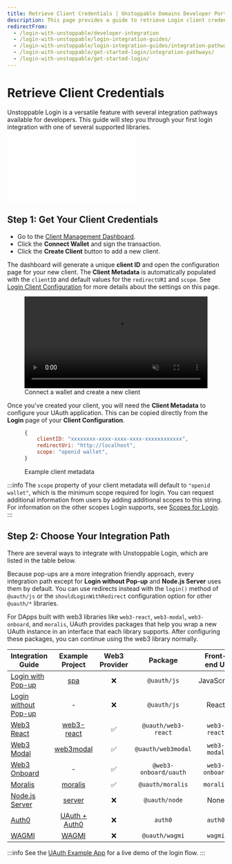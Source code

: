 ```yaml
---
title: Retrieve Client Credentials | Unstoppable Domains Developer Portal
description: This page provides a guide to retrieve Login client credentials
redirectFrom:
  - /login-with-unstoppable/developer-integration
  - /login-with-unstoppable/login-integration-guides/
  - /login-with-unstoppable/login-integration-guides/integration-pathways/
  - /login-with-unstoppable/get-started-login/integration-pathways/
  - /login-with-unstoppable/get-started-login/
---
```


# Retrieve Client Credentials

Unstoppable Login is a versatile feature with several integration pathways available for developers. This guide will step you through your first login integration with one of several supported libraries.

<embed src="/snippets/_login-mainnet-warning.md" />

## Step 1: Get Your Client Credentials

- Go to the [Client Management Dashboard](https://dashboard.auth.unstoppabledomains.com).
- Click the **Connect Wallet** and sign the transaction.
- Click the **Create Client** button to add a new client.

The dashboard will generate a unique **client ID** and open the configuration page for your new client. The **Client Metadata** is automatically populated with the `clientID` and default values for the `redirectURI` and `scope`. See [Login Client Configuration](/identity/guides/client-configurations.md) for more details about the settings on this page.

<figure>
<video loop autoplay muted width="100%" src="/videos/connect-wallet-and-create-client.mp4"></video>
<figcaption>Connect a wallet and create a new client</figcaption>
</figure>

Once you've created your client, you will need the **Client Metadata** to configure your UAuth application. This can be copied directly from the **Login** page of your **Client Configuration**.

<figure>

```javascript
{
    clientID: "xxxxxxxx-xxxx-xxxx-xxxx-xxxxxxxxxxxx",
    redirectUri: "http://localhost",
    scope: "openid wallet",
}
```

<figcaption>Example client metadata</figcaption>
</figure>

:::info
The `scope` property of your client metadata will default to `"openid wallet"`, which is the minimum scope required for login. You can request additional information from users by adding additional scopes to this string. For information on the other scopes Login supports, see [Scopes for Login](/identity/guides/login-scopes.md).
:::

## Step 2: Choose Your Integration Path

There are several ways to integrate with Unstoppable Login, which are listed in the table below.

Because pop-ups are a more integration friendly approach, every integration path except for **Login without Pop-up** and **Node.js Server** uses them by default. You can use redirects instead with the `login()` method of `@uauth/js` or the `shouldLoginWithRedirect` configuration option for other `@uauth/*` libraries.

For DApps built with web3 libraries like `web3-react`, `web3-modal`, `web3-onboard`, and `moralis`, UAuth provides packages that help you wrap a new UAuth instance in an interface that each library supports. After configuring these packages, you can continue using the web3 library normally.

| Integration Guide                                                            |                                     Example Project                                      | Web3 Provider |        Package        |  Front-end UI  |
| ---------------------------------------------------------------------------- | :--------------------------------------------------------------------------------------: | :-----------: | :-------------------: | :------------: |
| [Login with Pop-up](/identity/quickstart/login-with-pop-up.md)               |        [spa](https://github.com/unstoppabledomains/uauth/tree/main/examples/spa/)        |   &#10060;    |      `@uauth/js`      |   JavaScript   |
| [Login without Pop-up](/identity/guides/integration-paths/login-without-pop-up.md)         |                                            -                                             |   &#10060;    |      `@uauth/js`      |     React      |
| [Web3 React](/identity/guides/integration-paths/web3-react.md)     | [web3-react](https://github.com/unstoppabledomains/uauth/blob/main/examples/web3-react/) |    &#9989;    |  `@uauth/web3-react`  |  `web3-react`  |
| [Web3 Modal](/identity/guides/integration-paths/web3-modal.md)     |  [web3modal](https://github.com/unstoppabledomains/uauth/blob/main/examples/web3modal/)  |    &#9989;    |  `@uauth/web3modal`   |  `web3-modal`  |
| [Web3 Onboard](/identity/guides/integration-paths/web3-onboard.md) |                                            -                                             |    &#9989;    | `@web3-onboard/uauth` | `web3-onboard` |
| [Moralis](/identity/guides/integration-paths/moralis.md)           |    [moralis](https://github.com/unstoppabledomains/uauth/blob/main/examples/moralis)     |    &#9989;    |   `@uauth/moralis`    |   `moralis`    |
| [Node.js Server](/identity/guides/integration-paths/node-js.md)    |     [server](https://github.com/unstoppabledomains/uauth/tree/main/examples/server)      |   &#10060;    |     `@uauth/node`     |      None      |
| [Auth0](/identity/guides/integration-paths/auth0.md)               |     [UAuth + Auth0 ](https://github.com/unstoppabledomains/uauth-auth0-sample-dapp)      |   &#10060;    |        `auth0`        |    `auth0`     |
| [WAGMI](/identity/guides/integration-paths/wagmi.md)               |      [WAGMI](https://github.com/unstoppabledomains/uauth/tree/main/examples/wagmi)       |   &#10060;    |    `@uauth/wagmi`     |    `wagmi`     |

:::info
See the [UAuth Example App](https://example.auth.unstoppabledomains.com/) for a live demo of the login flow.
:::
